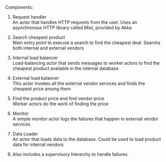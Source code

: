 Components:  

1. Request handler  
An actor that handles HTTP requests from the user. Uses an asynchronous HTTP library called Mist, provided by Akka  
  
2. Search cheapest product  
Main entry point to execute a search to find the cheapest deal. Searchs both internal and external vendors  
  
3. Internal load balancer  
Load-balancing actor that sends messages to worker actors to find the cheapest product available in the internal database  
  
4. External load balancer  
This actor invokes all the external vendor services and finds the cheapest price among them  
  
5. Find the product price and find vendor price  
Worker actors do the work of finding the price  
  
6. Monitor  
A simple monitor actor logs the failures that happen in external vendor services  
  
7. Data Loader  
An actor that loads data to the database. Could be used to load product data for internal vendors  
  
8. Also includes a supervisory hierarchy to handle failures.  